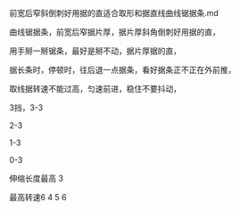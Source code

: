 前宽后窄斜倒刺好用据的直适合取形和据直线曲线锯据条.md




曲线锯据条，前宽后窄据片厚，据片厚斜角倒刺好用据的直，

用手掰一掰锯条，最好是掰不动，据片厚据的直，







据长条时，停顿时，往后退一点据条，看好据条正不正在外前推，


取线据转速不能过高，匀速前进，稳住不要抖动，

3挡，3-3


2-3

1-3

0-3


伸缩长度最高  3




最高转速6
4
5
6










